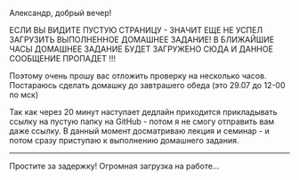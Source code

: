 Александр, добрый вечер!

ЕСЛИ ВЫ ВИДИТЕ ПУСТУЮ СТРАНИЦУ - ЗНАЧИТ ЕЩЕ НЕ УСПЕЛ ЗАГРУЗИТЬ ВЫПОЛНЕННОЕ ДОМАШНЕЕ ЗАДАНИЕ!
В БЛИЖАЙШИЕ ЧАСЫ ДОМАШНЕЕ ЗАДАНИЕ БУДЕТ ЗАГРУЖЕНО СЮДА И ДАННОЕ СООБЩЕНИЕ ПРОПАДЕТ !!!

Поэтому очень прошу вас отложить проверку на несколько часов.
Постараюсь сделать домашку до завтрашего обеда (это 29.07 до 12-00 по мск)

Так как через 20 минут наступает дедлайн приходится прикладывать ссылку на пустую папку на GitHub - потом я не смогу отправить вам даже ссылку.
В данный момент досматриваю лекция и семинар - и потом сразу приступаю к выполнению домашнего задания.

-------------------------------
Простите за задержку! Огромная загрузка на работе...
